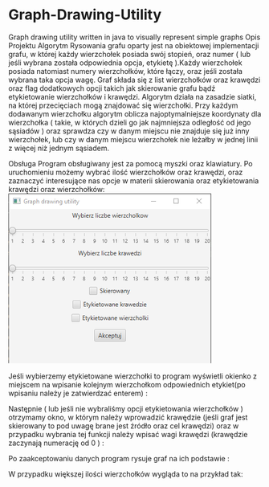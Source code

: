 # Graph-Drawing-Utility
Graph drawing utility written in java to visually represent simple graphs
Opis Projektu
Algorytm Rysowania grafu oparty jest na obiektowej implementacji grafu, w której każdy wierzchołek posiada swój stopień, oraz numer ( lub jeśli wybrana została odpowiednia opcja, etykietę ).Każdy wierzchołek posiada natomiast numery wierzchołków, które łączy, oraz jeśli została wybrana taka opcja wagę. Graf składa się z list wierzchołków oraz krawędzi oraz flag dodatkowych opcji takich jak skierowanie grafu bądź etykietowanie wierzchołków i krawędzi.
Algorytm działa na zasadzie siatki, na której przecięciach mogą znajdować się wierzchołki. Przy każdym dodawanym wierzchołku algorytm oblicza najoptymalniejsze koordynaty dla wierzchołka ( takie, w których dzieli go jak najmniejsza odległość od jego sąsiadów )  oraz sprawdza czy w danym miejscu nie znajduje się już inny wierzchołek, lub czy w danym miejscu wierzchołek nie leżałby w jednej linii z więcej niż jednym sąsiadem.

Obsługa
Program obsługiwany jest za pomocą myszki oraz klawiatury. Po uruchomieniu możemy wybrać ilość wierzchołków oraz krawędzi, oraz zaznaczyć interesujące nas opcje w materii skierowania oraz etykietowania krawędzi oraz wierzchołków:
![Alt text](img/MainMenu.png?raw=true "Menu")
 
Jeśli wybierzemy etykietowane wierzchołki to program wyświetli okienko z miejscem na wpisanie kolejnym wierzchołkom odpowiednich etykiet(po wpisaniu należy je zatwierdzać enterem) :
 
Następnie ( lub jeśli nie wybraliśmy opcji etykietowania wierzchołków ) otrzymamy okno, w którym należy wprowadzić krawędzie (jeśli graf jest skierowany to pod uwagę brane jest źródło oraz cel krawędzi) oraz w przypadku wybrania tej funkcji należy wpisać wagi krawędzi (krawędzie zaczynają numerację od 0 ) :
 
Po zaakceptowaniu danych program rysuje graf na ich podstawie :
 
W przypadku większej ilości wierzchołków wygląda to na przykład tak:
 
